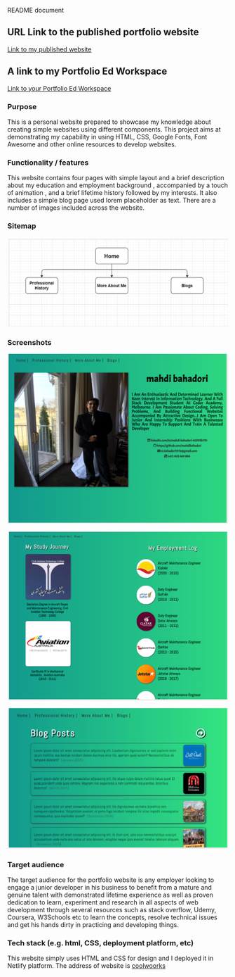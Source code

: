 README document

## URL Link to the published portfolio website ##

  [Link to my published website](https://web.edusercontent.com/f801q5k0l45fc0hvsbaoni6fgg/T1A2/home.html)

## A link to my Portfolio Ed Workspace ##

  [Link to your Portfolio Ed Workspace](https://edstem.org/courses/4464/workspaces/pW3WBAEmnkSJ4reO7UWqnoaWeiQ3A8dy)

### Purpose ###

  This is a personal website prepared to showcase my knowledge about creating simple websites using different components. This project aims at demonstrating my capability in using HTML, CSS, Google Fonts, Font Awesome and other online resources to develop websites.


### Functionality / features ###

 This website contains four pages with simple layout and a brief description about my education and employment background , accompanied by a touch of animation , and a brief lifetime history followed by my interests. It also includes a simple blog page used lorem placeholder as text. There are a number of images included across the website.

### Sitemap ###

![sitemap](./docs/sitemap.png)


### Screenshots ###

![homepage.html](./docs/homepage-laptopview.png)

![professionalhistory.html](./docs/professionalHistory-laptopview.png)

![blogs.html](./docs/blogs-laptopview.png)


### Target audience ###

  The target audience for the portfolio website is any employer looking to engage a junior developer in his business to benefit from a mature and genuine talent with demonstrated lifetime experience as well as proven dedication to learn, experiment and research in all aspects of web development through several resources such as stack overflow, Udemy, Coursera, W3Schools etc to learn the concepts, resolve technical issues and get his hands dirty in practicing and developing things.

### Tech stack (e.g. html, CSS, deployment platform, etc) ###

  This website simply uses HTML and CSS for design and I deployed it in Netlify platform. The address of website is [coolwoorks](www.coolwoorks.com)
